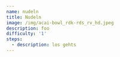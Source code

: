 ```yaml
---
name: nudeln
title: Nudeln
image: /img/acai-bowl_rdk-rds_rv_hd.jpeg
description: foo
difficulty: '1'
steps:
  - description: los gehts
---
```


